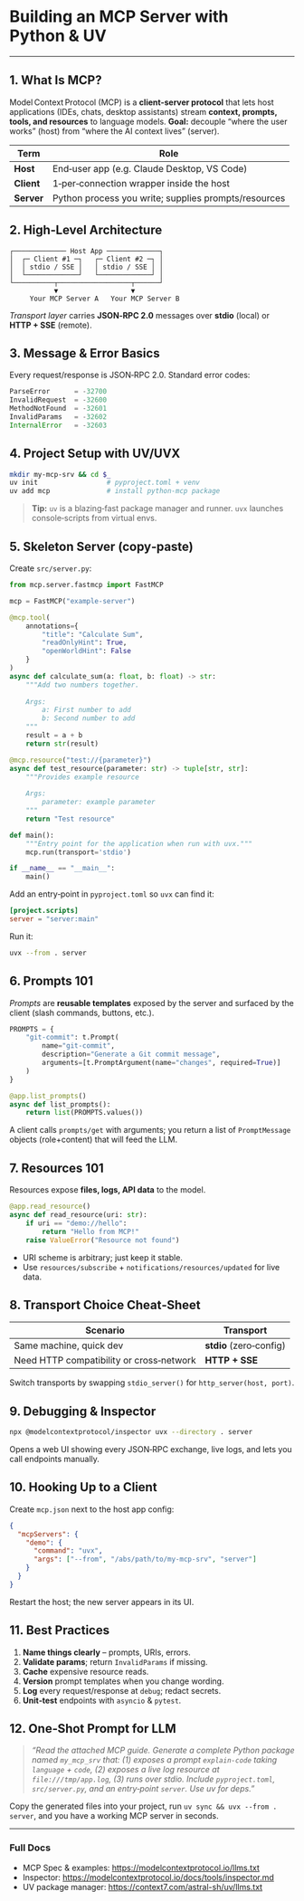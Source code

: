 # Building an MCP Server with Python & UV

---

## 1. What Is MCP?

Model Context Protocol (MCP) is a **client‑server protocol** that lets host applications (IDEs, chats, desktop assistants) stream **context, prompts, tools, and resources** to language models.
**Goal:** decouple “where the user works” (host) from “where the AI context lives” (server).

| Term       | Role                                                 |
| ---------- | ---------------------------------------------------- |
| **Host**   | End‑user app (e.g. Claude Desktop, VS Code)          |
| **Client** | 1‑per‑connection wrapper inside the host             |
| **Server** | Python process you write; supplies prompts/resources |

## 2. High‑Level Architecture

```text
┌───────────── Host App ─────────────┐
│  ┌─ Client #1 ─┐   ┌─ Client #2 ─┐ │
│  │ stdio / SSE │   │ stdio / SSE │ │
│  └─────────────┘   └─────────────┘ │
└──────────┬──────────────────┬──────┘
           ▼                  ▼
     Your MCP Server A   Your MCP Server B
```

*Transport layer* carries **JSON‑RPC 2.0** messages over **stdio** (local) or **HTTP + SSE** (remote).

## 3. Message & Error Basics

Every request/response is JSON‑RPC 2.0.  Standard error codes:

```ts
ParseError      = -32700
InvalidRequest  = -32600
MethodNotFound  = -32601
InvalidParams   = -32602
InternalError   = -32603
```

## 4. Project Setup with UV/UVX

```bash
mkdir my‑mcp‑srv && cd $_
uv init                 # pyproject.toml + venv
uv add mcp              # install python‑mcp package
```

> **Tip:** `uv` is a blazing‑fast package manager and runner. `uvx` launches console‑scripts from virtual envs.

## 5. Skeleton Server (copy‑paste)

Create `src/server.py`:

```python
from mcp.server.fastmcp import FastMCP

mcp = FastMCP("example-server")

@mcp.tool(
    annotations={
        "title": "Calculate Sum",
        "readOnlyHint": True,
        "openWorldHint": False
    }
)
async def calculate_sum(a: float, b: float) -> str:
    """Add two numbers together.
    
    Args:
        a: First number to add
        b: Second number to add
    """
    result = a + b
    return str(result)

@mcp.resource("test://{parameter}")
async def test_resource(parameter: str) -> tuple[str, str]:
    """Provides example resource
    
    Args:
        parameter: example parameter
    """
    return "Test resource"

def main():
    """Entry point for the application when run with uvx."""
    mcp.run(transport='stdio')

if __name__ == "__main__":
    main()
```

Add an entry‑point in `pyproject.toml` so `uvx` can find it:

```toml
[project.scripts]
server = "server:main"
```

Run it:

```bash
uvx --from . server
```

## 6. Prompts 101

*Prompts* are **reusable templates** exposed by the server and surfaced by the client (slash commands, buttons, etc.).

```python
PROMPTS = {
    "git‑commit": t.Prompt(
        name="git‑commit",
        description="Generate a Git commit message",
        arguments=[t.PromptArgument(name="changes", required=True)]
    )
}

@app.list_prompts()
async def list_prompts():
    return list(PROMPTS.values())
```

A client calls `prompts/get` with arguments; you return a list of `PromptMessage` objects (role+content) that will feed the LLM.

## 7. Resources 101

Resources expose **files, logs, API data** to the model.

```python
@app.read_resource()
async def read_resource(uri: str):
    if uri == "demo://hello":
        return "Hello from MCP!"
    raise ValueError("Resource not found")
```

* URI scheme is arbitrary; just keep it stable.
* Use `resources/subscribe` + `notifications/resources/updated` for live data.

## 8. Transport Choice Cheat‑Sheet

| Scenario                                 | Transport               |
| ---------------------------------------- | ----------------------- |
| Same machine, quick dev                  | **stdio** (zero‑config) |
| Need HTTP compatibility or cross‑network | **HTTP + SSE**          |

Switch transports by swapping `stdio_server()` for `http_server(host, port)`.

## 9. Debugging & Inspector

```bash
npx @modelcontextprotocol/inspector uvx --directory . server
```

Opens a web UI showing every JSON‑RPC exchange, live logs, and lets you call endpoints manually.

## 10. Hooking Up to a Client

Create `mcp.json` next to the host app config:

```json
{
  "mcpServers": {
    "demo": {
      "command": "uvx",
      "args": ["--from", "/abs/path/to/my‑mcp‑srv", "server"]
    }
  }
}
```

Restart the host; the new server appears in its UI.

## 11. Best Practices

1. **Name things clearly** – prompts, URIs, errors.
2. **Validate params**; return `InvalidParams` if missing.
3. **Cache** expensive resource reads.
4. **Version** prompt templates when you change wording.
5. **Log** every request/response at `debug`; redact secrets.
6. **Unit‑test** endpoints with `asyncio` & `pytest`.

## 12. One‑Shot Prompt for LLM

> *“Read the attached MCP guide. Generate a complete Python package named `my_mcp_srv` that: (1) exposes a prompt `explain-code` taking `language` + `code`, (2) exposes a live log resource at `file:///tmp/app.log`, (3) runs over stdio.  Include `pyproject.toml`, `src/server.py`, and an entry‑point `server`.  Use uv for deps.”*

Copy the generated files into your project, run `uv sync && uvx --from . server`, and you have a working MCP server in seconds.

---

### Full Docs

* MCP Spec & examples: https://modelcontextprotocol.io/llms.txt
* Inspector: https://modelcontextprotocol.io/docs/tools/inspector.md
* UV package manager: https://context7.com/astral-sh/uv/llms.txt
